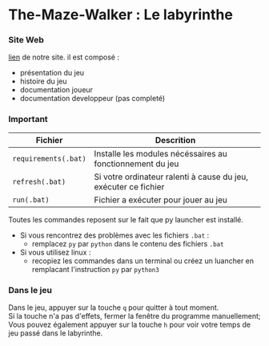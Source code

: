 # The-Maze-Walker : Le labyrinthe

### Site Web
[lien](https://azor9.github.io/The-Maze-Walker/source/index.html) de notre site.
il est composé : 
- présentation du jeu
- histoire du jeu
- documentation joueur
- documentation developpeur (pas completé)

### Important
Fichier | Descrition
-- | --
```requirements(.bat)``` | Installe les modules nécéssaires au fonctionnement du jeu <br>
```refresh(.bat)``` | Si votre ordinateur ralenti à cause du jeu, exécuter ce fichier <br>
```run(.bat)``` | Fichier a exécuter pour jouer au jeu <br>

Toutes les commandes reposent sur le fait que py launcher est installé.
- Si vous rencontrez des problèmes avec les fichiers ```.bat``` :
  - remplacez ```py``` par ```python``` dans le contenu des fichiers ```.bat```
- Si vous utilisez linux :
  - recopiez les commandes dans un terminal ou créez un luancher en remplacant l'instruction ```py``` par ```python3```

### Dans le jeu 
Dans le jeu, appuyer sur la touche ```q``` pour quitter à tout moment.  
Si la touche n'a pas d'effets, fermer la fenêtre du programme manuellement;  
Vous pouvez également appuyer sur la touche ```h``` pour voir votre temps de jeu passé dans le labyrinthe.

 <!-- 
 - CASSARD Killian
 - GYURJYAN Goharik
 - MHERA Lîla
- LEMBREZ Hugo
 --> 
